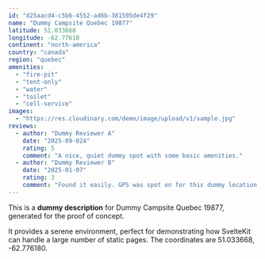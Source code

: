 ```yaml
---
id: "d25aacd4-c5b6-4552-ad6b-381595de4f29"
name: "Dummy Campsite Quebec 19877"
latitude: 51.033668
longitude: -62.77618
continent: "north-america"
country: "canada"
region: "quebec"
amenities:
  - "fire-pit"
  - "tent-only"
  - "water"
  - "toilet"
  - "cell-service"
images:
  - "https://res.cloudinary.com/demo/image/upload/v1/sample.jpg"
reviews:
  - author: "Dummy Reviewer A"
    date: "2025-09-024"
    rating: 5
    comment: "A nice, quiet dummy spot with some basic amenities."
  - author: "Dummy Reviewer B"
    date: "2025-01-07"
    rating: 3
    comment: "Found it easily. GPS was spot on for this dummy location."
---
```


This is a **dummy description** for Dummy Campsite Quebec 19877, generated for the proof of concept.

It provides a serene environment, perfect for demonstrating how SvelteKit can handle a large number of static pages. The coordinates are 51.033668, -62.776180.
